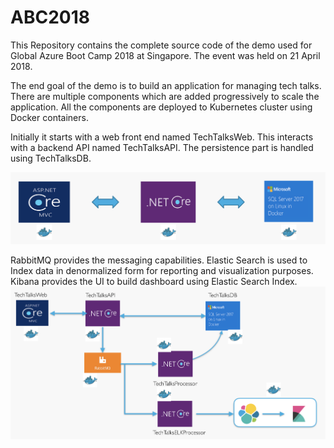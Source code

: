 # ABC2018
This Repository contains the complete source code of the demo used for Global Azure Boot Camp 2018 at Singapore. The event was held on 21 April 2018.

The end goal of the demo is to build an application for managing tech talks. There are multiple components which are added progressively to scale the application. All the components are deployed to Kubernetes cluster using Docker containers.

Initially it starts with a web front end named TechTalksWeb. This interacts with a backend API named TechTalksAPI. The persistence part is handled using TechTalksDB.

![v1 application overview](/Images/V1-application-overview.png)

RabbitMQ provides the messaging capabilities. Elastic Search is used to Index data in denormalized form for reporting and visualization purposes. Kibana provides the UI to build dashboard using Elastic Search Index.
![Final application overview](/Images/Final-Application-Overview.png)